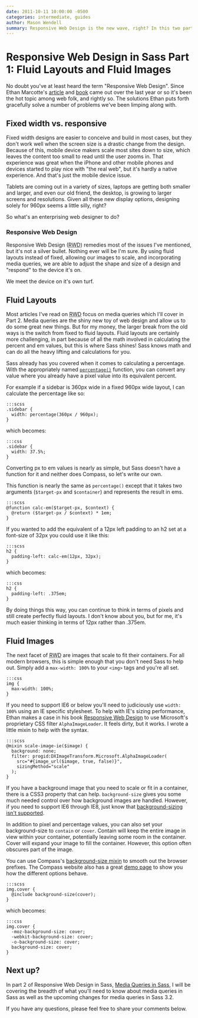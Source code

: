 ```yaml
---
date: 2011-10-11 10:00:00 -0500
categories: intermediate, guides
author: Mason Wendell
summary: Responsive Web Design is the new wave, right? In this two part series we'll explore the principles, and talk about how Sass can help. In part one we dive into how Sass can help with the calculations behind fluid layouts and images.
---
```


# Responsive Web Design in Sass Part 1: Fluid Layouts and Fluid Images

No doubt you've at least heard the term "Responsive Web Design". Since Ethan Marcotte's [article](http://www.alistapart.com/articles/responsive-web-design/) and [book](http://www.abookapart.com/products/responsive-web-design) came out over the last year or so it's been the hot topic among web folk, and rightly so. The solutions Ethan puts forth gracefully solve a number of problems we've been limping along with.

## Fixed width vs. responsive

Fixed width designs are easier to conceive and build in most cases, but they don't work well when the screen size is a drastic change from the design. Because of this, mobile device makers scale most sites down to size, which leaves the content too small to read until the user zooms in. That experience was great when the iPhone and other mobile phones and devices started to play nice with "the real web", but it's hardly a native experience. And that's just the mobile device issue.

Tablets are coming out in a variety of sizes, laptops are getting both smaller and larger, and even our old friend, the desktop, is growing to larger screens and resolutions. Given all these new display options, designing solely for 960px seems a little silly, right?

So what's an enterprising web designer to do?

### Responsive Web Design

Responsive Web Design (<abbr title="Responsive Web Design">RWD</abbr>) remedies most of the issues I've mentioned, but it's not a silver bullet. Nothing ever will be I'm sure. By using fluid layouts instead of fixed, allowing our images to scale, and incorporating media queries, we are able to adjust the shape and size of a design and "respond" to the device it's on.

We meet the device on it's own turf.

## Fluid Layouts

Most articles I've read on <abbr title="Responsive Web Design">RWD</abbr> focus on media queries which I'll cover in Part 2. Media queries are the shiny new toy of web design and allow us to do some great new things. But for my money, the larger break from the old ways is the switch from fixed to fluid layouts. Fluid layouts are certainly more challenging, in part because of all the math involved in calculating the percent and em values, but this is where Sass shines! Sass knows math and can do all the heavy lifting and calculations for you.

Sass already has you covered when it comes to calculating a percentage. With the appropriately named [`percentage()`](http://sass-lang.com/docs/yardoc/Sass/Script/Functions.html#percentage-instance_method) function, you can convert any value where you already have a pixel value into its equivalent percent.

For example if a sidebar is 360px wide in a fixed 960px wide layout, I can calculate the percentage like so:

    :::scss
    .sidebar {
      width: percentage(360px / 960px);
    }

which becomes:

    :::css
    .sidebar {
      width: 37.5%;
    }

Converting px to em values is nearly as simple, but Sass doesn't have a function for it and neither does Compass, so let's write our own.

This function is nearly the same as `percentage()` except that it takes two arguments (`$target-px` and `$container`) and represents the result in ems.

    :::scss
    @function calc-em($target-px, $context) {
      @return ($target-px / $context) * 1em;
    }

If you wanted to add the equivalent of a 12px left padding to an h2 set at a font-size of 32px you could use it like this:

    :::scss
    h2 {
      padding-left: calc-em(12px, 32px);
    }

which becomes:

    :::css
    h2 {
      padding-left: .375em;
    }


By doing things this way, you can continue to think in terms of pixels and still create perfectly fluid layouts. I don't know about you, but for me, it's much easier thinking in terms of 12px rather than .375em.

## Fluid Images

The next facet of <abbr title="Responsive Web Design">RWD</abbr> are images that scale to fit their containers. For all modern browsers, this is simple enough that you don't need Sass to help out. Simply add a `max-width: 100%` to your `<img>` tags and you're all set.

    :::css
    img {
      max-width: 100%;
    }

If you need to support IE6 or below you'll need to judiciously use `width: 100%` using an IE specific stylesheet. To help with IE's sizing performance, Ethan makes a case in his book [Responsive Web Design](http://www.abookapart.com/products/responsive-web-design) to use Microsoft's proprietary CSS filter `AlphaImageLoader`. It feels dirty, but it works. I wrote a little mixin to help with the syntax.

    :::scss
    @mixin scale-image-ie($image) {
      background: none;
      filter: progid:DXImageTransform.Microsoft.AlphaImageLoader(
        src="#{image_url($image, true, false)}",
        sizingMethod="scale"
      );
    }

If you have a background image that you need to scale or fit in a container, there is a CSS3 property that can help. `background-size` gives you some much needed control over how background images are handled. However, if you need to support IE6 through IE8, just know that [background-sizing isn't supported](http://caniuse.com/#search=background-size).

In addition to pixel and percentage values, you can also set your background-size to `contain`  or `cover`.  Contain will keep the entire image in view within your container, potentially leaving some room in the container. Cover will expand your image to fill the container. However, this option often obscures part of the image.

You can use Compass's [background-size mixin](http://compass-style.org/reference/compass/css3/background_size/) to smooth out the browser prefixes. The Compass website also has a great [demo page](http://compass-style.org/examples/compass/css3/background-size/) to show you how the different options behave.

    :::scss
    img.cover {
      @include background-size(cover);
    }

which becomes:

    :::css
    img.cover {
      -moz-background-size: cover;
      -webkit-background-size: cover;
      -o-background-size: cover;
      background-size: cover;
    }

## Next up?

In part 2 of Responsive Web Design in Sass, [Media Queries in Sass](/intermediate/responsive-web-design-part-2), I will be covering the breadth of what you'll need to know about media queries in Sass as well as the upcoming changes for media queries in Sass 3.2.

If you have any questions, please feel free to share your comments below.
